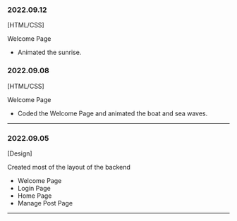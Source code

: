 ### 2022.09.12
[HTML/CSS]

Welcome Page
- Animated the sunrise.

### 2022.09.08
[HTML/CSS]

Welcome Page
- Coded the Welcome Page and animated the boat and sea waves.

---

### 2022.09.05
[Design]

Created most of the layout of the backend
- Welcome Page
- Login Page
- Home Page
- Manage Post Page

---